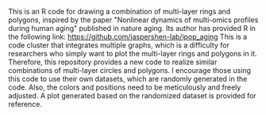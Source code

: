 This is an R code for drawing a combination of multi-layer rings and polygons, inspired by the paper "Nonlinear dynamics of multi-omics profiles during human aging" published in nature aging. Its author has provided R in the following link: 
https://github.com/jaspershen-lab/ipop_aging
This is a code cluster that integrates multiple graphs, which is a difficulty for researchers who simply want to plot the multi-layer rings and polygons in it.
Therefore, this repository provides a new code to realize similar combinations of multi-layer circles and polygons. I encourage those using this code to use their own datasets, which are randomly generated in the code. 
Also, the colors and positions need to be meticulously and freely adjusted. A plot generated based on the randomized dataset is provided for reference.
